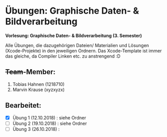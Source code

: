 # Übungen: Graphische Daten- & Bildverarbeitung

**Vorlesung: Graphische Daten- & Bildverarbeitung (3. Semester)**

Alle Übungen, die dazugehörigen Dateien/ Materialien und Lösungen (Xcode-Projekte) in den jeweiligen Ordnern.
Das Xcode-Template ist immer das gleiche, da Compiler Linken etc. zu anstrengend :D

## ~~Team~~-Member:
1. Tobias Hahnen (1218710)
2. Marvin Krause (xyzxyzx)

## Bearbeitet:
- [x] Übung 1 (12.10.2018) : siehe Ordner
- [ ] Übung 2 (19.10.2018) : siehe Ordner
- [ ] Übung 3 (26.10.2018) :
